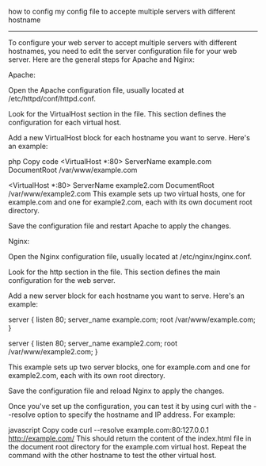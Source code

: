 how to config my config file to accepte multiple servers with different hostname 

***************

To configure your web server to accept multiple servers with different hostnames, you need to edit the server configuration file for your web server. Here are the general steps for Apache and Nginx:

Apache:

Open the Apache configuration file, usually located at /etc/httpd/conf/httpd.conf.

Look for the VirtualHost section in the file. This section defines the configuration for each virtual host.

Add a new VirtualHost block for each hostname you want to serve. Here's an example:

php
Copy code
<VirtualHost *:80>
    ServerName example.com
    DocumentRoot /var/www/example.com
</VirtualHost>

<VirtualHost *:80>
    ServerName example2.com
    DocumentRoot /var/www/example2.com
</VirtualHost>
This example sets up two virtual hosts, one for example.com and one for example2.com, each with its own document root directory.

Save the configuration file and restart Apache to apply the changes.

Nginx:

Open the Nginx configuration file, usually located at /etc/nginx/nginx.conf.

Look for the http section in the file. This section defines the main configuration for the web server.

Add a new server block for each hostname you want to serve. Here's an example:

server {
    listen 80;
    server_name example.com;
    root /var/www/example.com;
}

server {
    listen 80;
    server_name example2.com;
    root /var/www/example2.com;
}

This example sets up two server blocks, one for example.com and one for example2.com, each with its own root directory.

Save the configuration file and reload Nginx to apply the changes.

Once you've set up the configuration, you can test it by using curl with the --resolve option to specify the hostname and IP address. For example:

javascript
Copy code
curl --resolve example.com:80:127.0.0.1 http://example.com/
This should return the content of the index.html file in the document root directory for the example.com virtual host. Repeat the command with the other hostname to test the other virtual host.